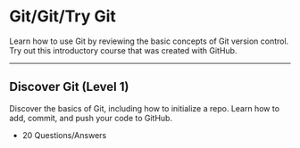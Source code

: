 # Git/Git/Try Git

Learn how to use Git by reviewing the basic concepts of Git version control. Try out this introductory course that was created with GitHub.

---

## **Discover Git (Level 1)**

Discover the basics of Git, including how to initialize a repo. Learn how to add, commit, and push your code to GitHub.

* 20 Questions/Answers